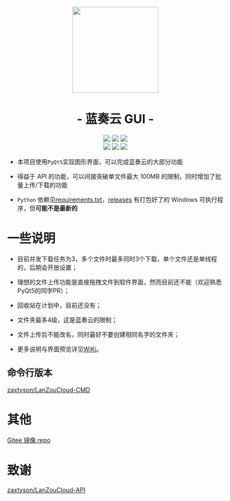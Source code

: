 <p align="center">
<img src="https://pc.woozooo.com/img/logo2.gif" width="200">
</p>

<h1 align="center">- 蓝奏云 GUI -</h1>

<p align="center">
<img src="https://img.shields.io/badge/support-Windows-blue?logo=Windows">
<img src="https://img.shields.io/badge/support-Linux-yellow?logo=Linux">
<img src="https://img.shields.io/badge/support-MacOS-green?logo=apple">
<br />
<img src="https://img.shields.io/github/v/release/rachpt/lanzou-gui.svg?logo=iCloud">
<img src="https://img.shields.io/github/last-commit/rachpt/lanzou-gui.svg">
<img src="https://img.shields.io/github/downloads/rachpt/lanzou-gui/total.svg">
</p>

- 本项目使用`PyQt5`实现图形界面，可以完成蓝奏云的大部分功能

- 得益于 API 的功能，可以间接突破单文件最大 100MB 的限制，同时增加了批量上传/下载的功能

- `Python` 依赖见[requirements.txt](https://github.com/rachpt/lanzou-gui/blob/master/requirements.txt)，[releases](https://github.com/rachpt/lanzou-gui/releases) 有打包好了的 Windows 可执行程序，但**可能不是最新的**


# 一些说明
- 目前并发下载任务为3，多个文件时最多同时3个下载，单个文件还是单线程的，后期会开放设置；

- 理想的文件上传功能是直接拖拽文件到软件界面，然而目前还不能（欢迎熟悉PyQt5的同学PR）；

- 回收站在计划中，目前还没有；

- 文件夹最多4级，这是蓝奏云的限制；

- 文件上传后不能改名，同时最好不要创建相同名字的文件夹；

- 更多说明与界面预览详见[WiKi](https://github.com/rachpt/lanzou-gui/wiki)。

## 命令行版本

[zaxtyson/LanZouCloud-CMD](https://github.com/zaxtyson/LanZouCloud-CMD)


# 其他

[Gitee 镜像 repo](https://gitee.com/rachpt/lanzou-gui)

# 致谢

[zaxtyson/LanZouCloud-API](https://github.com/zaxtyson/LanZouCloud-API)
